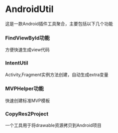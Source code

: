 # AndroidUtil  
这是一款Android插件工具聚合，主要包括以下几个功能

### FindViewById功能
方便快速生成view代码

### IntentUtil
Activity,Fragment实例方法创建，自动生成extra变量

### MVPHelper功能
快速创建标准MVP模板

### CopyRes2Project
一个工具用于将drawable资源拷贝到Android项目
